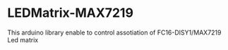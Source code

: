 # LEDMatrix-MAX7219
This arduino library enable to control assotiation of FC16-DISY1/MAX7219 Led matrix 
